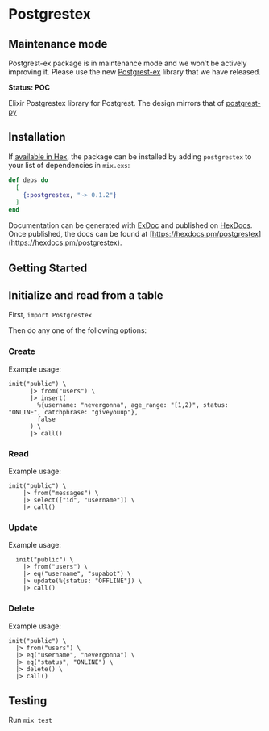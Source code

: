 # Postgrestex

## Maintenance mode

Postgrest-ex package is in maintenance mode and we won’t be actively improving it. Please use the new [Postgrest-ex](https://github.com/supabase-community/postgrest-ex) library that we have released.

**Status: POC**

Elixir Postgrestex library for Postgrest. The design mirrors that of [postgrest-py](https://github.com/supabase/postgrest-py)

## Installation

If [available in Hex](https://hex.pm/docs/publish), the package can be installed
by adding `postgrestex` to your list of dependencies in `mix.exs`:

```elixir
def deps do
  [
    {:postgrestex, "~> 0.1.2"}
  ]
end
```

Documentation can be generated with [ExDoc](https://github.com/elixir-lang/ex_doc)
and published on [HexDocs](https://hexdocs.pm). Once published, the docs can
be found at [https://hexdocs.pm/postgrestex](https://hexdocs.pm/postgrestex).

## Getting Started

## Initialize and read from a table

First, `import Postgrestex`

Then do any one of the following options:

### Create

Example usage:

```
init("public") \
      |> from("users") \
      |> insert(
        %{username: "nevergonna", age_range: "[1,2)", status: "ONLINE", catchphrase: "giveyouup"},
        false
      ) \
      |> call()
```

### Read

Example usage:

```
init("public") \
    |> from("messages") \
    |> select(["id", "username"]) \
    |> call()
```

### Update

Example usage:

```
  init("public") \
    |> from("users") \
    |> eq("username", "supabot") \
    |> update(%{status: "OFFLINE"}) \
    |> call()
```

### Delete

Example usage:

```
init("public") \
  |> from("users") \
  |> eq("username", "nevergonna") \
  |> eq("status", "ONLINE") \
  |> delete() \
  |> call()
```

## Testing

Run `mix test`
